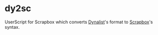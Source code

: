 # dy2sc
UserScript for Scrapbox which converts [Dynalist](https://dynalist.io)'s format to [Scrapbox](https://scrapbox.io/)'s syntax.

